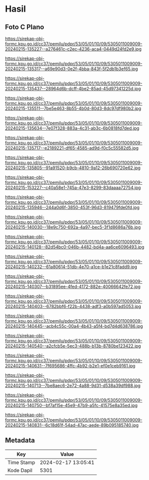 # Hasil

## Foto C Plano

https://sirekap-obj-formc.kpu.go.id/cc37/pemilu/pdpr/53/05/01/10/09/5305011009009-20240215-135227--a276461c-c2ec-4236-aca4-0449d24fd2e9.jpg

https://sirekap-obj-formc.kpu.go.id/cc37/pemilu/pdpr/53/05/01/10/09/5305011009009-20240215-135317--a69e90d3-0e2f-4bba-843f-5f2db1b3ef65.jpg

https://sirekap-obj-formc.kpu.go.id/cc37/pemilu/pdpr/53/05/01/10/09/5305011009009-20240215-135437--28964d6b-dcff-4be2-85ad-45d97341225d.jpg

https://sirekap-obj-formc.kpu.go.id/cc37/pemilu/pdpr/53/05/01/10/09/5305011009009-20240215-135511--7be5e463-8b55-4b0d-80d3-8dc97df980b2.jpg

https://sirekap-obj-formc.kpu.go.id/cc37/pemilu/pdpr/53/05/01/10/09/5305011009009-20240215-135634--7e07f328-883a-4c31-ab3c-6b0818fd7ded.jpg

https://sirekap-obj-formc.kpu.go.id/cc37/pemilu/pdpr/53/05/01/10/09/5305011009009-20240215-135717--e2189221-df65-4585-ad9d-f0c5c55582d5.jpg

https://sirekap-obj-formc.kpu.go.id/cc37/pemilu/pdpr/53/05/01/10/09/5305011009009-20240215-135805--91a91520-b9cb-4810-9a12-26b690720e62.jpg

https://sirekap-obj-formc.kpu.go.id/cc37/pemilu/pdpr/53/05/01/10/09/5305011009009-20240215-153227--c40a58e1-745a-47e3-8299-83daaaa72754.jpg

https://sirekap-obj-formc.kpu.go.id/cc37/pemilu/pdpr/53/05/01/10/09/5305011009009-20240215-135946--244a0d6f-3850-453f-96d3-819479fde0fd.jpg

https://sirekap-obj-formc.kpu.go.id/cc37/pemilu/pdpr/53/05/01/10/09/5305011009009-20240215-140030--18e9c750-692a-4a97-bec5-3f1d8686a76b.jpg

https://sirekap-obj-formc.kpu.go.id/cc37/pemilu/pdpr/53/05/01/10/09/5305011009009-20240215-140128--82d54bc0-046b-4482-bd4a-aa6ce6096493.jpg

https://sirekap-obj-formc.kpu.go.id/cc37/pemilu/pdpr/53/05/01/10/09/5305011009009-20240215-140232--61a80614-51db-4e70-a1ce-b1e21c8fadd9.jpg

https://sirekap-obj-formc.kpu.go.id/cc37/pemilu/pdpr/53/05/01/10/09/5305011009009-20240215-140307--b31895ee-4fed-4172-882e-40066642fe72.jpg

https://sirekap-obj-formc.kpu.go.id/cc37/pemilu/pdpr/53/05/01/10/09/5305011009009-20240215-140403--6782bbf6-f22b-4438-adf3-a0b597ad5053.jpg

https://sirekap-obj-formc.kpu.go.id/cc37/pemilu/pdpr/53/05/01/10/09/5305011009009-20240215-140445--acb4c55c-00a4-4b43-a5f4-bd7d4d638786.jpg

https://sirekap-obj-formc.kpu.go.id/cc37/pemilu/pdpr/53/05/01/10/09/5305011009009-20240215-140540--a2cfcb5e-5ec3-488b-b13b-8780be123422.jpg

https://sirekap-obj-formc.kpu.go.id/cc37/pemilu/pdpr/53/05/01/10/09/5305011009009-20240215-140631--7f695686-4ffc-4b92-b2e1-ef0e1ceb9161.jpg

https://sirekap-obj-formc.kpu.go.id/cc37/pemilu/pdpr/53/05/01/10/09/5305011009009-20240215-140713--7be8aec6-2e72-4a88-9d31-d538a39df988.jpg

https://sirekap-obj-formc.kpu.go.id/cc37/pemilu/pdpr/53/05/01/10/09/5305011009009-20240215-140750--bf7af15e-45e9-47b9-a5fc-41575e8a35ed.jpg

https://sirekap-obj-formc.kpu.go.id/cc37/pemilu/pdpr/53/05/01/10/09/5305011009009-20240215-140831--6c18d61f-54ad-47ac-aede-89b095185740.jpg


## Metadata

| Key        | Value               |
| ---------- | ------------------- |
| Time Stamp | 2024-02-17 13:05:41 |
| Kode Dapil | 5301                |



